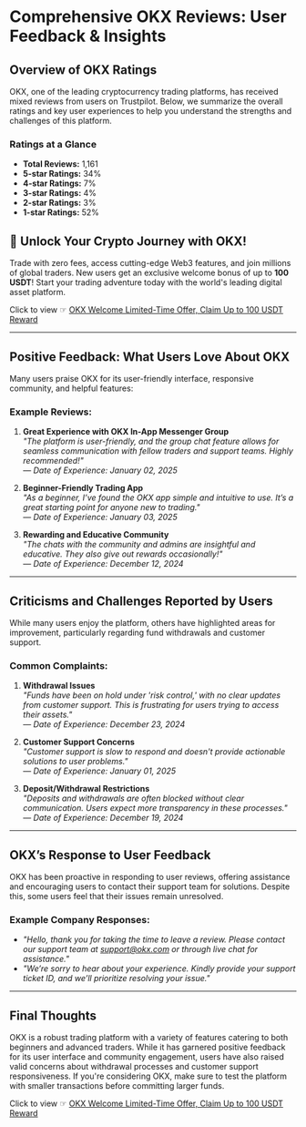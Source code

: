 # Comprehensive OKX Reviews: User Feedback & Insights

## Overview of OKX Ratings

OKX, one of the leading cryptocurrency trading platforms, has received mixed reviews from users on Trustpilot. Below, we summarize the overall ratings and key user experiences to help you understand the strengths and challenges of this platform.

### Ratings at a Glance
- **Total Reviews:** 1,161
- **5-star Ratings:** 34%
- **4-star Ratings:** 7%
- **3-star Ratings:** 4%
- **2-star Ratings:** 3%
- **1-star Ratings:** 52%

## 🚀 Unlock Your Crypto Journey with OKX!  

Trade with zero fees, access cutting-edge Web3 features, and join millions of global traders. New users get an exclusive welcome bonus of up to **100 USDT**! Start your trading adventure today with the world's leading digital asset platform.  

Click to view ☞ [OKX Welcome Limited-Time Offer, Claim Up to 100 USDT Reward](https://bit.ly/OKXe)

---

## Positive Feedback: What Users Love About OKX

Many users praise OKX for its user-friendly interface, responsive community, and helpful features:

### Example Reviews:
1. **Great Experience with OKX In-App Messenger Group**  
   *"The platform is user-friendly, and the group chat feature allows for seamless communication with fellow traders and support teams. Highly recommended!"*  
   — *Date of Experience: January 02, 2025*

2. **Beginner-Friendly Trading App**  
   *"As a beginner, I’ve found the OKX app simple and intuitive to use. It’s a great starting point for anyone new to trading."*  
   — *Date of Experience: January 03, 2025*

3. **Rewarding and Educative Community**  
   *"The chats with the community and admins are insightful and educative. They also give out rewards occasionally!"*  
   — *Date of Experience: December 12, 2024*

---

## Criticisms and Challenges Reported by Users

While many users enjoy the platform, others have highlighted areas for improvement, particularly regarding fund withdrawals and customer support.

### Common Complaints:
1. **Withdrawal Issues**  
   *"Funds have been on hold under 'risk control,' with no clear updates from customer support. This is frustrating for users trying to access their assets."*  
   — *Date of Experience: December 23, 2024*

2. **Customer Support Concerns**  
   *"Customer support is slow to respond and doesn't provide actionable solutions to user problems."*  
   — *Date of Experience: January 01, 2025*

3. **Deposit/Withdrawal Restrictions**  
   *"Deposits and withdrawals are often blocked without clear communication. Users expect more transparency in these processes."*  
   — *Date of Experience: December 19, 2024*

---

## OKX’s Response to User Feedback

OKX has been proactive in responding to user reviews, offering assistance and encouraging users to contact their support team for solutions. Despite this, some users feel that their issues remain unresolved.

### Example Company Responses:
- *"Hello, thank you for taking the time to leave a review. Please contact our support team at [support@okx.com](mailto:support@okx.com) or through live chat for assistance."*
- *"We’re sorry to hear about your experience. Kindly provide your support ticket ID, and we’ll prioritize resolving your issue."*

---

## Final Thoughts

OKX is a robust trading platform with a variety of features catering to both beginners and advanced traders. While it has garnered positive feedback for its user interface and community engagement, users have also raised valid concerns about withdrawal processes and customer support responsiveness. If you're considering OKX, make sure to test the platform with smaller transactions before committing larger funds.

Click to view ☞ [OKX Welcome Limited-Time Offer, Claim Up to 100 USDT Reward](https://bit.ly/OKXe)
